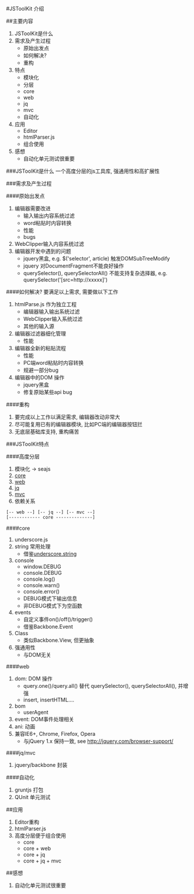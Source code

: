 #JSToolKit 介绍


##主要内容
1. JSToolKit是什么
1. 需求及产生过程
    * 原始出发点
    * 如何解决?
    * 重构
1. 特点
    * 模块化
    * 分层
    * core
    * web
    * jq
    * mvc
    * 自动化
1. 应用
    * Editor
    * htmlParser.js
    * 组合使用
1. 感想
    * 自动化单元测试很重要

###JSToolKit是什么
一个高度分层的js工具库, 强通用性和高扩展性

###需求及产生过程

####原始出发点
1. 编辑器需要改进
    * 输入输出内容系统过滤
    * word粘贴时内容转换
    * 性能
    * bugs
1. WebClipper输入内容系统过滤
1. 编辑器开发中遇到的问题
    * jquery黑盒, e.g. $('selector', article) 触发DOMSubTreeModify
    * jquery 对DocumentFragment不能良好操作
    * querySelector(), querySelectorAll() 不能支持复杂选择器, e.g. querySelector('[src=http://xxxxx]')

####如何解决?
要满足以上需求, 需要做以下工作
1. htmlParse.js 作为独立工程
    * 编辑器输入输出系统过滤
    * WebClipper输入系统过滤
    * 其他的输入源
1. 编辑器过滤器细化管理
    * 性能
1. 编辑器全新的粘贴流程
    * 性能
    * PC端word粘贴时内容转换
    * 规避一部分bug
1. 编辑器中的DOM 操作
    * jquery黑盒
    * 修复原始某些api bug

####重构
1. 要完成以上工作以满足需求, 编辑器改动非常大
1. 尽可能复用已有的编辑器模块, 比如PC端的编辑器按钮拦
1. 无底层基础库支持, 重构痛苦

###JSToolKit特点

####高度分层
1. 模块化 -> seajs
1. [core](https://dev.corp.youdao.com/svn/outfox/products/YNote/JSToolKit/JSToolKit-core)
1. [web](https://dev.corp.youdao.com/svn/outfox/products/YNote/JSToolKit/JSToolKit-web)
1. [jq](https://dev.corp.youdao.com/svn/outfox/products/YNote/JSToolKit/JSToolKit-jq)
1. [mvc](https://dev.corp.youdao.com/svn/outfox/products/YNote/JSToolKit/JSToolKit-mvc)
1. 依赖关系
```
[-- web --] [-- jq --] [-- mvc --]
[------------ core --------------]
```

####core
1. underscore.js
1. string 常用处理
    * 借鉴[underscore.string](http://epeli.github.io/underscore.string/)
1. console
    * window.DEBUG
    * console.DEBUG
    * console.log()
    * console.warn()
    * console.error()
    * DEBUG模式下输出信息
    * 非DEBUG模式下为空函数
1. events
    * 自定义事件on()/off()/trigger()
    * 借鉴Backbone.Event
1. Class
    * 类似Backbone.View, 但更抽象
1. 强通用性
    * 与DOM无关

####web
1. dom: DOM 操作
    * query.one()/query.all() 替代 querySelector(), querySelectorAll(), 并增强
    * insert, insertHTML....
1. bom
    * userAgent
1. event: DOM事件处理相关
1. ani: 动画
1. 兼容IE6+, Chrome, Firefox, Opera
    * 与jQuery 1.x 保持一致, see http://jquery.com/browser-support/

####jq/mvc
1. jquery/backbone 封装

####自动化
1. gruntjs 打包
1. QUnit 单元测试

##应用
1. Editor重构
1. htmlParser.js
1. 高度分层便于组合使用
    * core
    * core + web
    * core + jq
    * core + jq + mvc

##感想
1. 自动化单元测试很重要











